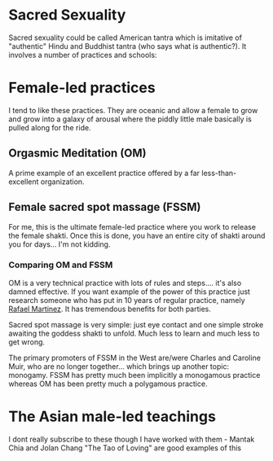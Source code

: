 # Sacred Sexuality

Sacred sexuality could be called American tantra which is imitative of "authentic" Hindu and Buddhist tantra (who says what is authentic?). It involves a number of practices and schools:


# Female-led practices

I tend to like these practices. They are oceanic and allow a female to grow and grow into a galaxy of arousal where the piddly little male basically is pulled along for the ride.

## Orgasmic Meditation (OM)

A prime example of an excellent practice offered by a far less-than-excellent organization. 

## Female sacred spot massage (FSSM)

For me, this is the ultimate female-led practice where you work to release the 
female shakti. Once this is done, you have an entire city of shakti around you for days... I'm not kidding. 

### Comparing OM and FSSM

OM is a very technical practice with lots of rules and steps.... it's also damned effective. If you want example of the power of this practice just research someone who has put in 10 years of regular practice, namely [Rafael Martinez](https://www.rafaelmartinezcoaching.com). It has tremendous benefits for both parties. 

Sacred spot massage is very simple: just eye contact and one simple stroke awaiting the goddess shakti to unfold. Much less to learn and much less to get wrong.

The primary promoters of FSSM in the West are/were Charles and Caroline Muir, who are no longer together... which brings up another topic: monogamy. FSSM has pretty much been implicitly a monogamous practice whereas OM has been pretty much a polygamous practice.

# The Asian male-led teachings

I dont really subscribe to these though I have worked with them - Mantak Chia
and Jolan Chang "The Tao of Loving" are good examples of this